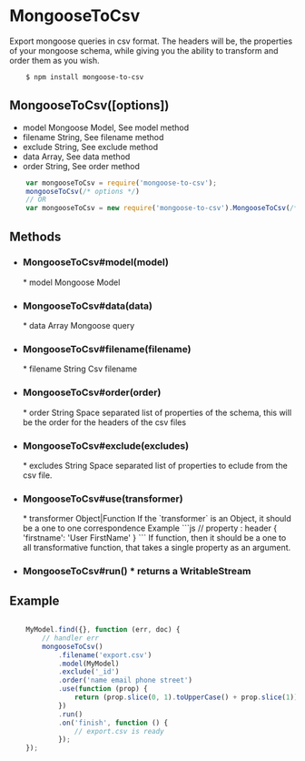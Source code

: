 # MongooseToCsv
Export mongoose queries in csv format. The headers will be, the properties of your mongoose schema, while
giving you the ability to transform and order them as you wish.

```bash
	$ npm install mongoose-to-csv
```
## MongooseToCsv([options]) 
* model Mongoose Model, See model method
* filename String, See filename method
* exclude String, See exclude method
* data Array, See data method
* order String, See order method

```js
	var mongooseToCsv = require('mongoose-to-csv');
	mongooseToCsv(/* options */)
	// OR
	var mongooseToCsv = new require('mongoose-to-csv').MongooseToCsv(/* options */);
```
## Methods
* <h3> MongooseToCsv#model(model)</h3>
	* model Mongoose Model
* <h3>MongooseToCsv#data(data)</h3>
	* data Array Mongoose query
* <h3>MongooseToCsv#filename(filename) </h3>
	* filename String Csv filename
* <h3>MongooseToCsv#order(order)</h3>
	* order String Space separated list of properties of the schema, this will be the order for the headers of the csv files
* <h3>MongooseToCsv#exclude(excludes)</h3>
	* excludes String Space separated list of properties to eclude from the csv file.
* <h3>MongooseToCsv#use(transformer)</h3>
	* transformer Object|Function
	If the `transformer` is an Object, it should be a one to one correspondence
	Example
	```js
		// property : header
		{	
			'firstname': 'User FirstName'
		}
	```
	If function, then it should be a one to all transformative function, that takes a single property as an argument.
* <h3>MongooseToCsv#run()
	* returns a WritableStream
## Example
```js

	MyModel.find({}, function (err, doc) {
		// handler err
		mongooseToCsv()
			.filename('export.csv')
			.model(MyModel)
			.exclude('_id')
			.order('name email phone street')
			.use(function (prop) {
				return (prop.slice(0, 1).toUpperCase() + prop.slice(1))
			})
			.run()
			.on('finish', function () {
				// export.csv is ready
			});
	});
```